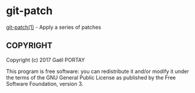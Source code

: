 # git-patch

[git-patch(1)](git-patch.1.adoc) - Apply a series of patches

## COPYRIGHT

Copyright (c) 2017 Gaël PORTAY

This program is free software: you can redistribute it and/or modify
it under the terms of the GNU General Public License as published by
the Free Software Foundation, version 3.
